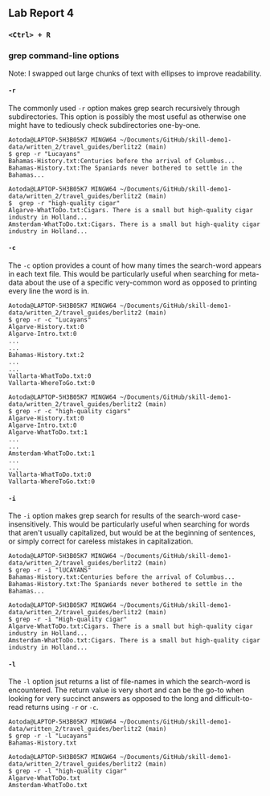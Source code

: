 ## Lab Report 4
### `<Ctrl> + R`


### grep command-line options
Note: I swapped out large chunks of text with ellipses to improve readability.
#### `-r`
The commonly used `-r` option makes grep search recursively through subdirectories.
This option is possibly the most useful as otherwise one might have to tediously check subdirectories one-by-one.
```
Aotoda@LAPTOP-5H3B05K7 MINGW64 ~/Documents/GitHub/skill-demo1-data/written_2/travel_guides/berlitz2 (main)
$ grep -r "Lucayans"
Bahamas-History.txt:Centuries before the arrival of Columbus...
Bahamas-History.txt:The Spaniards never bothered to settle in the Bahamas...
```

```
Aotoda@LAPTOP-5H3B05K7 MINGW64 ~/Documents/GitHub/skill-demo1-data/written_2/travel_guides/berlitz2 (main)
$  grep -r "high-quality cigar"
Algarve-WhatToDo.txt:Cigars. There is a small but high-quality cigar industry in Holland...
Amsterdam-WhatToDo.txt:Cigars. There is a small but high-quality cigar industry in Holland...
```

#### `-c`
The `-c` option provides a count of how many times the search-word appears in each text file.
This would be particularly useful when searching for meta-data about the use of a specific very-common word as opposed to printing every line the word is in.

```
Aotoda@LAPTOP-5H3B05K7 MINGW64 ~/Documents/GitHub/skill-demo1-data/written_2/travel_guides/berlitz2 (main)
$ grep -r -c "Lucayans"
Algarve-History.txt:0
Algarve-Intro.txt:0
...
...
Bahamas-History.txt:2
...
...
Vallarta-WhatToDo.txt:0
Vallarta-WhereToGo.txt:0
```

```
Aotoda@LAPTOP-5H3B05K7 MINGW64 ~/Documents/GitHub/skill-demo1-data/written_2/travel_guides/berlitz2 (main)
$ grep -r -c "high-quality cigars"
Algarve-History.txt:0
Algarve-Intro.txt:0
Algarve-WhatToDo.txt:1
...
...
Amsterdam-WhatToDo.txt:1
...
...
Vallarta-WhatToDo.txt:0
Vallarta-WhereToGo.txt:0
```

#### `-i`
The `-i` option makes grep search for results of the search-word case-insensitively.
This would be particularly useful when searching for words that aren't usually capitalized, but would be at the beginning of sentences,
or simply correct for careless mistakes in capitalization.

```
Aotoda@LAPTOP-5H3B05K7 MINGW64 ~/Documents/GitHub/skill-demo1-data/written_2/travel_guides/berlitz2 (main)
$ grep -r -i "lUCAYANS"
Bahamas-History.txt:Centuries before the arrival of Columbus...
Bahamas-History.txt:The Spaniards never bothered to settle in the Bahamas...
```

```
Aotoda@LAPTOP-5H3B05K7 MINGW64 ~/Documents/GitHub/skill-demo1-data/written_2/travel_guides/berlitz2 (main)
$ grep -r -i "High-quality cigar"
Algarve-WhatToDo.txt:Cigars. There is a small but high-quality cigar industry in Holland...
Amsterdam-WhatToDo.txt:Cigars. There is a small but high-quality cigar industry in Holland...
```

#### `-l`
The `-l` option jsut returns a list of file-names in which the search-word is encountered.
The return value is very short and can be the go-to when looking for very succinct answers as opposed to the long and difficult-to-read returns using `-r` or `-c`.

```
Aotoda@LAPTOP-5H3B05K7 MINGW64 ~/Documents/GitHub/skill-demo1-data/written_2/travel_guides/berlitz2 (main)
$ grep -r -l "Lucayans"
Bahamas-History.txt
```

```
Aotoda@LAPTOP-5H3B05K7 MINGW64 ~/Documents/GitHub/skill-demo1-data/written_2/travel_guides/berlitz2 (main)
$ grep -r -l "high-quality cigar"
Algarve-WhatToDo.txt
Amsterdam-WhatToDo.txt
```
